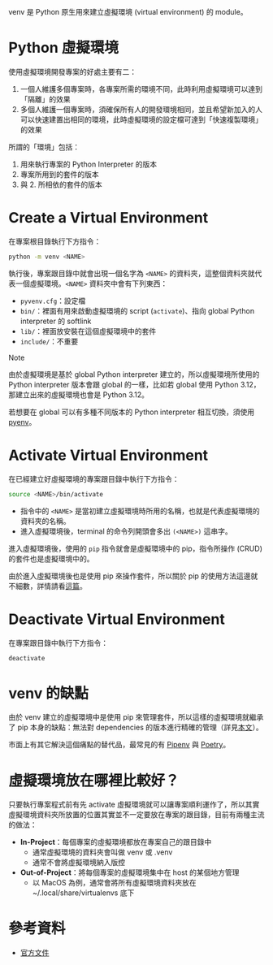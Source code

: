 venv 是 Python 原生用來建立虛擬環境 (virtual environment) 的 module。

# Python 虛擬環境

使用虛擬環境開發專案的好處主要有二：

1. 一個人維護多個專案時，各專案所需的環境不同，此時利用虛擬環境可以達到「隔離」的效果
2. 多個人維護一個專案時，須確保所有人的開發環境相同，並且希望新加入的人可以快速建置出相同的環境，此時虛擬環境的設定檔可達到「快速複製環境」的效果

所謂的「環境」包括：

1. 用來執行專案的 Python Interpreter 的版本
2. 專案所用到的套件的版本
3. 與 2. 所相依的套件的版本

# Create a Virtual Environment

在專案根目錄執行下方指令：

```bash
python -m venv <NAME>
```

執行後，專案跟目錄中就會出現一個名字為 `<NAME>` 的資料夾，這整個資料夾就代表一個虛擬環境。`<NAME>` 資料夾中會有下列東西：

- `pyvenv.cfg`：設定檔
- `bin/`：裡面有用來啟動虛擬環境的 script (`activate`)、指向 global Python interpreter 的 softlink
- `lib/`：裡面放安裝在這個虛擬環境中的套件
- `include/`：不重要

>[!Note]
>由於虛擬環境是基於 global Python interpreter 建立的，所以虛擬環境所使用的 Python interpreter 版本會跟 global 的一樣，比如若 global 使用 Python 3.12，那建立出來的虛擬環境也會是 Python 3.12。
>
>若想要在 global 可以有多種不同版本的 Python interpreter 相互切換，須使用 [pyenv](</Programming Language/Python/pyenv.md>)。

# Activate Virtual Environment

在已經建立好虛擬環境的專案跟目錄中執行下方指令：

```bash
source <NAME>/bin/activate
```

- 指令中的 `<NAME>` 是當初建立虛擬環境時所用的名稱，也就是代表虛擬環境的資料夾的名稱。
- 進入虛擬環境後，terminal 的命令列開頭會多出 `(<NAME>)` 這串字。

進入虛擬環境後，使用的 `pip` 指令就會是虛擬環境中的 pip，指令所操作 (CRUD) 的套件也是虛擬環境中的。

由於進入虛擬環境後也是使用 pip 來操作套件，所以關於 pip 的使用方法這邊就不細數，詳情請看[這篇](</Programming Language/Python/pip - 套件管理工具.md>)。

# Deactivate Virtual Environment

在專案跟目錄中執行下方指令：

```bash
deactivate
```

# venv 的缺點

由於 venv 建立的虛擬環境中是使用 pip 來管理套件，所以這樣的虛擬環境就繼承了 pip 本身的缺點：無法對 dependencies 的版本進行精確的管理（詳見[本文](</Programming Language/Python/pip - 套件管理工具.md#pip 的缺點>)）。

市面上有其它解決這個痛點的替代品，最常見的有 [Pipenv](</Programming Language/Python/Pipenv - 虛擬環境與套件管理工具.md>) 與 [Poetry](</Programming Language/Python/Poetry - 虛擬環境與套件管理工具.md>)。

# 虛擬環境放在哪裡比較好？

只要執行專案程式前有先 activate 虛擬環境就可以讓專案順利運作了，所以其實虛擬環境資料夾所放置的位置其實並不一定要放在專案的跟目錄，目前有兩種主流的做法：

- **In-Project**：每個專案的虛擬環境都放在專案自己的跟目錄中
    - 通常虛擬環境的資料夾會叫做 venv 或 .venv
    - 通常不會將虛擬環境納入版控
- **Out-of-Project**：將每個專案的虛擬環境集中在 host 的某個地方管理
    - 以 MacOS 為例，通常會將所有虛擬環境資料夾放在 ~/.local/share/virtualenvs 底下

# 參考資料

- [官方文件](https://docs.python.org/3/library/venv.html)
